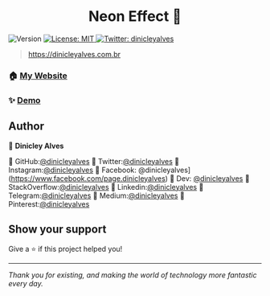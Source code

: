 <h1 align="center"> Neon Effect 👋</h1>
<p>
  <img alt="Version" src="https://img.shields.io/badge/version-1.0.0-blue.svg?cacheSeconds=2592000" />
  <a href="#" target="_blank">
    <img alt="License: MIT" src="https://img.shields.io/badge/License-MIT-yellow.svg" />
  </a>
  <a href="https://twitter.com/dinicleyalves" target="_blank">
    <img alt="Twitter: dinicleyalves" src="https://img.shields.io/twitter/follow/dinicleyalves.svg?style=social" />
  </a>
</p>

> https://dinicleyalves.com.br

### 🏠 [My Website](https://dinicleyalves.com.br/)

### ✨ [Demo](https://neoneffect.dinicleyalves.com.br)

## Author

👤 **Dinicley Alves**

🚀  GitHub:[@dinicleyalves](https://github.com/dinicleyalves)
🚀  Twitter:[@dinicleyalves](https://twitter.com/dinicleyalves)
🚀  Instagram:[@dinicleyalves](https://www.instagram.com/dinicleyalves)
🚀  Facebook: @dinicleyalves](https://www.facebook.com/page.dinicleyalves)
🚀  Dev: [@dinicleyalves](https://dev.to/dinicleyalves)
🚀  StackOverflow:[@dinicleyalves](https://stackoverflow.com/users/14184186/dinicley-alves)
🚀  Linkedin:[@dinicleyalves](https://www.linkedin.com/in/dinicleyalves)
🚀  Telegram:[@dinicleyalves](https://t.me/dicas_dinicleyalves)
🚀  Medium:[@dinicleyalves](https://medium.com/@dinicleyalves)
🚀  Pinterest:[@dinicleyalves](https://br.pinterest.com/dinicleyalves)


## Show your support

Give a ⭐️ if this project helped you!

***
_Thank you for existing, and making the world of technology more fantastic every day._

